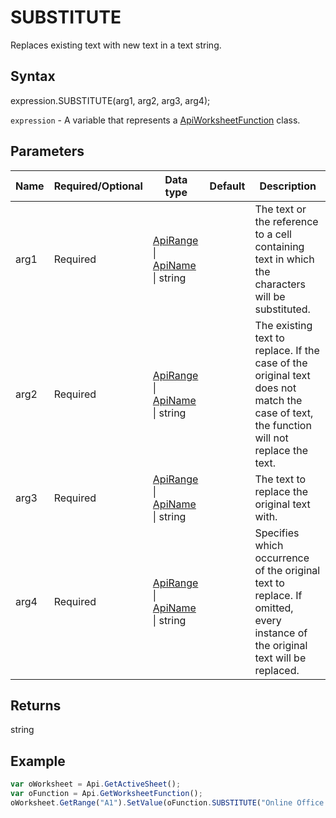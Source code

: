 # SUBSTITUTE

Replaces existing text with new text in a text string.

## Syntax

expression.SUBSTITUTE(arg1, arg2, arg3, arg4);

`expression` - A variable that represents a [ApiWorksheetFunction](../ApiWorksheetFunction.md) class.

## Parameters

| **Name** | **Required/Optional** | **Data type** | **Default** | **Description** |
| ------------- | ------------- | ------------- | ------------- | ------------- |
| arg1 | Required | [ApiRange](../../ApiRange/ApiRange.md) &#124; [ApiName](../../ApiName/ApiName.md) &#124; string |  | The text or the reference to a cell containing text in which the characters will be substituted. |
| arg2 | Required | [ApiRange](../../ApiRange/ApiRange.md) &#124; [ApiName](../../ApiName/ApiName.md) &#124; string |  | The existing text to replace. If the case of the original text does not match the case of text, the function will not replace the text. |
| arg3 | Required | [ApiRange](../../ApiRange/ApiRange.md) &#124; [ApiName](../../ApiName/ApiName.md) &#124; string |  | The text to replace the original text with. |
| arg4 | Required | [ApiRange](../../ApiRange/ApiRange.md) &#124; [ApiName](../../ApiName/ApiName.md) &#124; string |  | Specifies which occurrence of the original text to replace. If omitted, every instance of the original text will be replaced. |

## Returns

string

## Example



```javascript
var oWorksheet = Api.GetActiveSheet();
var oFunction = Api.GetWorksheetFunction();
oWorksheet.GetRange("A1").SetValue(oFunction.SUBSTITUTE("Online Office is a cloud business service portal", "Office", "portal"));
```

